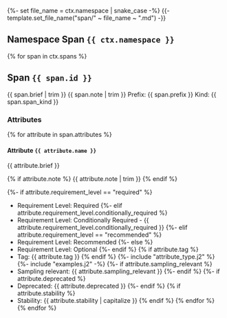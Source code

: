 {%- set file_name = ctx.namespace | snake_case -%}
{{- template.set_file_name("span/" ~ file_name ~ ".md") -}}

## Namespace Span `{{ ctx.namespace }}`

{% for span in ctx.spans %}
## Span `{{ span.id }}`

{{ span.brief | trim }}
{{ span.note | trim }}
Prefix: {{ span.prefix }}
Kind: {{ span.span_kind }}

### Attributes

{% for attribute in span.attributes %}
#### Attribute `{{ attribute.name }}`

{{ attribute.brief }}

{% if attribute.note %}
{{ attribute.note | trim }}
{% endif %}

{%- if attribute.requirement_level == "required" %}
- Requirement Level: Required
  {%- elif attribute.requirement_level.conditionally_required %}
- Requirement Level: Conditionally Required - {{ attribute.requirement_level.conditionally_required }}
  {%- elif attribute.requirement_level == "recommended" %}
- Requirement Level: Recommended
  {%- else %}
- Requirement Level: Optional
  {%- endif %}
  {% if attribute.tag %}
- Tag: {{ attribute.tag }}
  {% endif %}
  {%- include "attribute_type.j2" %}
  {%- include "examples.j2" -%}
  {%- if attribute.sampling_relevant %}
- Sampling relevant: {{ attribute.sampling_relevant }}
  {%- endif %}
  {%- if attribute.deprecated %}
- Deprecated: {{ attribute.deprecated }}
  {%- endif %}
  {% if attribute.stability %}
- Stability: {{ attribute.stability | capitalize }}
  {% endif %}
{% endfor %}
{% endfor %} 
